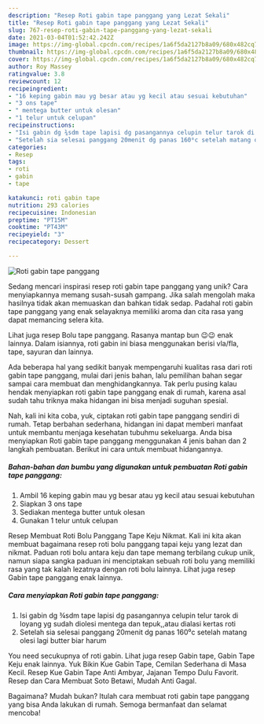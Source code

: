 ```yaml
---
description: "Resep Roti gabin tape panggang yang Lezat Sekali"
title: "Resep Roti gabin tape panggang yang Lezat Sekali"
slug: 767-resep-roti-gabin-tape-panggang-yang-lezat-sekali
date: 2021-03-04T01:52:42.242Z
image: https://img-global.cpcdn.com/recipes/1a6f5da2127b8a09/680x482cq70/roti-gabin-tape-panggang-foto-resep-utama.jpg
thumbnail: https://img-global.cpcdn.com/recipes/1a6f5da2127b8a09/680x482cq70/roti-gabin-tape-panggang-foto-resep-utama.jpg
cover: https://img-global.cpcdn.com/recipes/1a6f5da2127b8a09/680x482cq70/roti-gabin-tape-panggang-foto-resep-utama.jpg
author: Roy Massey
ratingvalue: 3.8
reviewcount: 12
recipeingredient:
- "16 keping gabin mau yg besar atau yg kecil atau sesuai kebutuhan"
- "3 ons tape"
- " mentega butter untuk olesan"
- "1 telur untuk celupan"
recipeinstructions:
- "Isi gabin dg ¾sdm tape lapisi dg pasangannya celupin telur tarok di loyang yg sudah diolesi mentega dan tepuk,,atau dialasi kertas roti"
- "Setelah sia selesai panggang 20menit dg panas 160⁰c setelah matang olesi lagi butter biar harum"
categories:
- Resep
tags:
- roti
- gabin
- tape

katakunci: roti gabin tape 
nutrition: 293 calories
recipecuisine: Indonesian
preptime: "PT15M"
cooktime: "PT43M"
recipeyield: "3"
recipecategory: Dessert

---
```



![Roti gabin tape panggang](https://img-global.cpcdn.com/recipes/1a6f5da2127b8a09/680x482cq70/roti-gabin-tape-panggang-foto-resep-utama.jpg)

Sedang mencari inspirasi resep roti gabin tape panggang yang unik? Cara menyiapkannya memang susah-susah gampang. Jika salah mengolah maka hasilnya tidak akan memuaskan dan bahkan tidak sedap. Padahal roti gabin tape panggang yang enak selayaknya memiliki aroma dan cita rasa yang dapat memancing selera kita.

Lihat juga resep Bolu tape panggang. Rasanya mantap bun 😉😉 enak lainnya. Dalam isiannya, roti gabin ini biasa menggunakan berisi vla/fla, tape, sayuran dan lainnya.

Ada beberapa hal yang sedikit banyak mempengaruhi kualitas rasa dari roti gabin tape panggang, mulai dari jenis bahan, lalu pemilihan bahan segar sampai cara membuat dan menghidangkannya. Tak perlu pusing kalau hendak menyiapkan roti gabin tape panggang enak di rumah, karena asal sudah tahu triknya maka hidangan ini bisa menjadi suguhan spesial.


Nah, kali ini kita coba, yuk, ciptakan roti gabin tape panggang sendiri di rumah. Tetap berbahan sederhana, hidangan ini dapat memberi manfaat untuk membantu menjaga kesehatan tubuhmu sekeluarga. Anda bisa menyiapkan Roti gabin tape panggang menggunakan 4 jenis bahan dan 2 langkah pembuatan. Berikut ini cara untuk membuat hidangannya.

<!--inarticleads1-->

##### Bahan-bahan dan bumbu yang digunakan untuk pembuatan Roti gabin tape panggang:

1. Ambil 16 keping gabin mau yg besar atau yg kecil atau sesuai kebutuhan
1. Siapkan 3 ons tape
1. Sediakan  mentega butter untuk olesan
1. Gunakan 1 telur untuk celupan


Resep Membuat Roti Bolu Panggang Tape Keju Nikmat. Kali ini kita akan membuat bagaimana resep roti bolu panggang tapai keju yang lezat dan nikmat. Paduan roti bolu antara keju dan tape memang terbilang cukup unik, namun siapa sangka paduan ini menciptakan sebuah roti bolu yang memiliki rasa yang tak kalah lezatnya dengan roti bolu lainnya. Lihat juga resep Gabin tape panggang enak lainnya. 

<!--inarticleads2-->

##### Cara menyiapkan Roti gabin tape panggang:

1. Isi gabin dg ¾sdm tape lapisi dg pasangannya celupin telur tarok di loyang yg sudah diolesi mentega dan tepuk,,atau dialasi kertas roti
1. Setelah sia selesai panggang 20menit dg panas 160⁰c setelah matang olesi lagi butter biar harum


You need secukupnya of roti gabin. Lihat juga resep Gabin tape, Gabin Tape Keju enak lainnya. Yuk Bikin Kue Gabin Tape, Cemilan Sederhana di Masa Kecil. Resep Kue Gabin Tape Anti Ambyar, Jajanan Tempo Dulu Favorit. Resep dan Cara Membuat Soto Betawi, Mudah Anti Gagal. 

Bagaimana? Mudah bukan? Itulah cara membuat roti gabin tape panggang yang bisa Anda lakukan di rumah. Semoga bermanfaat dan selamat mencoba!
